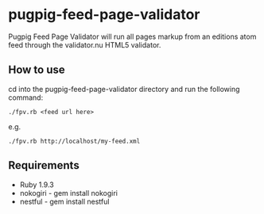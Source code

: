 pugpig-feed-page-validator
==========================

Pugpig Feed Page Validator will run all pages markup from an editions atom feed through the validator.nu HTML5 validator.

How to use
--------

cd into the pugpig-feed-page-validator directory and run the following command:

```./fpv.rb <feed url here>```

e.g.

```./fpv.rb http://localhost/my-feed.xml```

Requirements
---------

* Ruby 1.9.3
* nokogiri - gem install nokogiri
* nestful - gem install nestful
